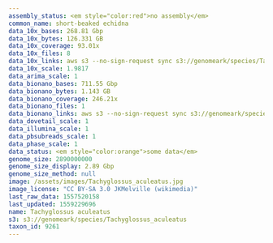 ```yaml
---
assembly_status: <em style="color:red">no assembly</em>
common_name: short-beaked echidna
data_10x_bases: 268.81 Gbp
data_10x_bytes: 126.331 GB
data_10x_coverage: 93.01x
data_10x_files: 8
data_10x_links: aws s3 --no-sign-request sync s3://genomeark/species/Tachyglossus_aculeatus/mTacAcu1/genomic_data/10x/ .<br>
data_10x_scale: 1.9817
data_arima_scale: 1
data_bionano_bases: 711.55 Gbp
data_bionano_bytes: 1.143 GB
data_bionano_coverage: 246.21x
data_bionano_files: 1
data_bionano_links: aws s3 --no-sign-request sync s3://genomeark/species/Tachyglossus_aculeatus/mTacAcu1/genomic_data/bionano/ .<br>
data_dovetail_scale: 1
data_illumina_scale: 1
data_pbsubreads_scale: 1
data_phase_scale: 1
data_status: <em style="color:orange">some data</em>
genome_size: 2890000000
genome_size_display: 2.89 Gbp
genome_size_method: null
image: /assets/images/Tachyglossus_aculeatus.jpg
image_license: "CC BY-SA 3.0 JKMelville (wikimedia)"
last_raw_data: 1557520158
last_updated: 1559229696
name: Tachyglossus aculeatus
s3: s3://genomeark/species/Tachyglossus_aculeatus
taxon_id: 9261
---
```

